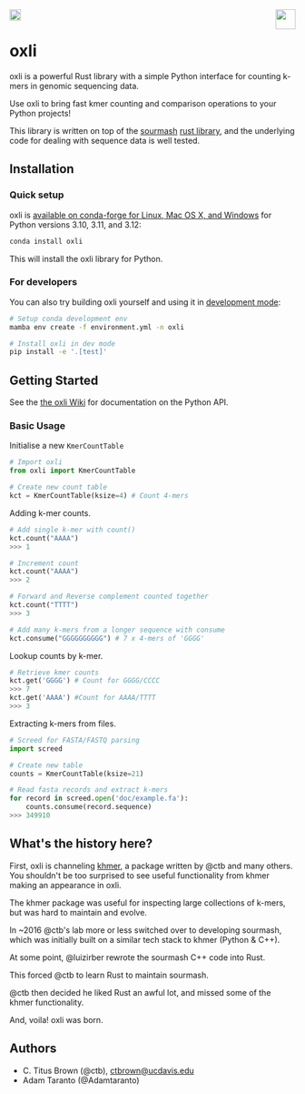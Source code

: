 <a href="https://opensource.org/licenses/BSD-3-Clause">
  <img src="https://img.shields.io/badge/License-BSD_3--Clause-blue.svg" align="left" height="20"/>
</a> 

<a href="https://gitpod.io/#https://github.com/oxli-bio/oxli">
  <img src="https://gitpod.io/button/open-in-gitpod.svg" align="right" height="35"/>
</a>

<br>

# oxli

oxli is a powerful Rust library with a simple Python interface for counting k-mers
in genomic sequencing data.

Use oxli to bring fast kmer counting and comparison operations to your Python projects!

This library is written on top of the
[sourmash](https://sourmash.readthedocs.io/)
[rust library](https://sourmash.readthedocs.io/), and the underlying
code for dealing with sequence data is well tested.

## Installation

### Quick setup

oxli is
[available on conda-forge for Linux, Mac OS X, and Windows](https://github.com/conda-forge/oxli-feedstock) for Python versions 3.10, 3.11, and 3.12:

```bash
conda install oxli
```

This will install the oxli library for Python.

### For developers

You can also try building oxli yourself and using it in [development mode](https://github.com/oxli-bio/oxli/wiki/For-Developers):

```bash
# Setup conda development env
mamba env create -f environment.yml -n oxli

# Install oxli in dev mode
pip install -e '.[test]'
```

## Getting Started

See the [the oxli Wiki](https://github.com/oxli-bio/oxli/wiki/Getting-Started) for documentation on the Python API.

### Basic Usage

Initialise a new `KmerCountTable`
```python
# Import oxli
from oxli import KmerCountTable

# Create new count table
kct = KmerCountTable(ksize=4) # Count 4-mers
```
Adding k-mer counts.

```python
# Add single k-mer with count()
kct.count("AAAA")
>>> 1

# Increment count
kct.count("AAAA")
>>> 2

# Forward and Reverse complement counted together
kct.count("TTTT")
>>> 3

# Add many k-mers from a longer sequence with consume
kct.consume("GGGGGGGGGG") # 7 x 4-mers of 'GGGG'
```

Lookup counts by k-mer.

```python
# Retrieve kmer counts
kct.get('GGGG') # Count for GGGG/CCCC
>>> 7
kct.get('AAAA') #Count for AAAA/TTTT
>>> 3
```

Extracting k-mers from files.

```python
# Screed for FASTA/FASTQ parsing
import screed

# Create new table
counts = KmerCountTable(ksize=21)

# Read fasta records and extract k-mers
for record in screed.open('doc/example.fa'):
    counts.consume(record.sequence)
>>> 349910
```


## What's the history here?

First, oxli is channeling
[khmer](https://khmer.readthedocs.io/en/latest/), a package written by
@ctb and many others.  You shouldn't be too surprised to see useful
functionality from khmer making an appearance in oxli.  

The khmer package was useful for inspecting large collections of
k-mers, but was hard to maintain and evolve.  

In ~2016 @ctb's lab more or less switched over to developing
sourmash, which was initially built on a similar tech stack to khmer
(Python & C++).  
  
At some point, @luizirber rewrote the sourmash C++ code into Rust.  

This forced @ctb to learn Rust to maintain sourmash.  

@ctb then decided he liked Rust an awful lot, and missed some of the
khmer functionality.  
  
And, voila! oxli was born.

## Authors

* C. Titus Brown (@ctb), ctbrown@ucdavis.edu  
* Adam Taranto (@Adamtaranto)